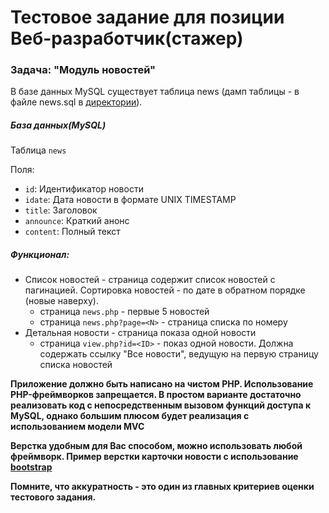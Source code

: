 # Тестовое задание для позиции Веб-разработчик(стажер) #

### Задача: "Модуль новостей" ###

В базе данных MySQL существует таблица news (дамп таблицы - в файле news.sql в [директории](https://github.com/Forumedia/junior-web-test/blob/main/tasks/stager-web/)). 


##### База данных(MySQL) #####
Таблица `news`

Поля:

* `id`: Идентификатор новости
* `idate`: Дата новости в формате UNIX TIMESTAMP
* `title`: Заголовок
* `announce`: Краткий анонс
* `content`: Полный текст

##### Функционал: #####
* Список новостей - страница содержит список новостей с пагинацией. Сортировка новостей - по дате в обратном порядке (новые наверху).
    + страница `news.php` - первые 5 новостей
    + страница `news.php?page=<N>` - страница списка по номеру
* Детальная новости - страница показа одной новости
    + страница `view.php?id=<ID>` - показ одной новости. Должна содержать ссылку "Все новости", ведущую на первую страницу списка новостей

**Приложение должно быть написано на чистом PHP. Использование PHP-фреймворков запрещается. В простом варианте достаточно реализовать код с непосредственным вызовом функций доступа к MySQL, однако большим плюсом будет реализация с использованием модели МVC**

**Верстка удобным для Вас способом, можно использовать любой фреймворк. Пример верстки карточки новости с использование [bootstrap](https://getbootstrap.com/docs/5.0/components/card/)**

**Помните, что аккуратность - это один из главных критериев оценки тестового задания.**
